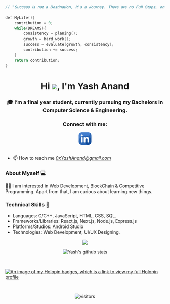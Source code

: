 ````cpp
// "𝐒𝐮𝐜𝐜𝐞𝐬𝐬 𝐢𝐬 𝐧𝐨𝐭 𝐚 𝐃𝐞𝐬𝐭𝐢𝐧𝐚𝐭𝐢𝐨𝐧, 𝐈𝐭'𝐬 𝐚 𝐉𝐨𝐮𝐫𝐧𝐞𝐲. 𝐓𝐡𝐞𝐫𝐞 𝐚𝐫𝐞 𝐧𝐨 𝐅𝐮𝐥𝐥 𝐒𝐭𝐨𝐩𝐬, 𝐨𝐧𝐥𝐲 𝐂𝐨𝐦𝐦𝐚𝐬."

def MyLife(){
    contribution = 0;
    while(DREAMS){
        consistency = planing();
        growth = hard_work();
        success = evaluate(growth, consistency);
        contribution += success;
    }
    return contribution;
}

````


<h1 align="center">Hi <img src="https://github.com/TheDudeThatCode/TheDudeThatCode/blob/master/Assets/Hi.gif" width="29px">, I'm Yash Anand</h1>
<h3 align="center">🎓 I’m a final year student, currently pursuing my Bachelors in Computer Science & Engineering. </br></h3>
<h3 align="center">Connect with me:</h3>
<p align="center">
<a href="http://www.linkedin.com/in/0xYashAnand" target="blank"><img align="center" src="img/linkedin.png" alt="0xYashAnand" height="40" width="40" /></a>
<!-- <a href="https://twitter.com/0xYashAnand" target="blank"><img align="center" src="img/twitter.png" alt="" height="40" width="40" /></a> -->
<!-- <a href="https://instagram.com/0xYashAnand" target="blank"><img align="center" src="https://raw.githubusercontent.com/rahuldkjain/github-profile-readme-generator/master/src/images/icons/Social/instagram.svg" alt="0xYashAnand" height="40" width="40" /></a> -->
<!-- <a href="https://leetcode.com/Yash0x/" target="blank"><img align="center" src="img/-your-coding-skills-and-quickly-.png" alt="0xYd" height="40" width="40" /></a> -->
<!-- <a href="https://codeforces.com/profile/Yash0x" target="blank"><img align="center" src="img/codeforces.-programming-.png" alt="Yash0x" height="40" width="40" /></a> -->
<!-- <a href="https://www.codechef.com/users/Yash0x" target="blank"><img align="center" src="img/icons8-codechef-240.png" alt="Yash0x" height="40" width="40" /></a> -->
<br/><br/>
    
- 📫 How to reach me *0xYashAnand@gmail.com*


### About Myself 💻
👨‍💻  I am interested in Web Development, BlockChain & Competitive Programming. Apart from that, I am curious about learning new things. </br>

### Technical Skills 📖
- Languages: C/C++, JavaScript, HTML, CSS, SQL.
- Frameworks/Libraries: React.js, Next.js, Node.js, Express.js
- Platforms/Studios: Android Studio
- Technologies: Web Development, UI/UX Designing. </br>

<div align="center">


<a href="https://github.com/anuraghazra/convoychat">
  <img height=200 align="center" src="https://github-readme-stats.vercel.app/api/top-langs?username=0xYashAnand&layout=compact&langs_count=8&card_width=320" />
</a>
<!-- <p><img align="center" src="https://github-readme-stats.vercel.app/api/top-langs?username=0xYashAnand&show_icons=true&locale=en&layout=compact" alt="0xYashAnand" /></p> -->

<br/>

![Yash's github stats](https://github-readme-stats.vercel.app/api?username=0xYashAnand&show_icons=true&hide_border=true&rank_icon=github)

<br/>
</div>

<!--Holopin Badges-->

[![An image of my Holopin badges, which is a link to view my full Holopin profile](https://holopin.me/0xyash)](https://holopin.io/@0xyash)

<br/>


<!--profile visit count-->

<div align="center">
    
![visitors](https://visitor-badge.laobi.icu/badge?page_id=0xYashAnand.0xYashAnand&style=for-the-badge)  

<!--[](https://komarev.com/ghpvc/?username=0xYashAnand&style=for-the-badge) ---> 

</div>
